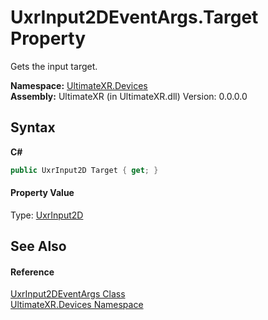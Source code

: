 # UxrInput2DEventArgs.Target Property 
 

Gets the input target.

**Namespace:**&nbsp;<a href="N_UltimateXR_Devices">UltimateXR.Devices</a><br />**Assembly:**&nbsp;UltimateXR (in UltimateXR.dll) Version: 0.0.0.0

## Syntax

**C#**<br />
``` C#
public UxrInput2D Target { get; }
```


#### Property Value
Type: <a href="T_UltimateXR_Devices_UxrInput2D">UxrInput2D</a>

## See Also


#### Reference
<a href="T_UltimateXR_Devices_UxrInput2DEventArgs">UxrInput2DEventArgs Class</a><br /><a href="N_UltimateXR_Devices">UltimateXR.Devices Namespace</a><br />